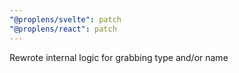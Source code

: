 ```yaml
---
"@proplens/svelte": patch
"@proplens/react": patch
---
```


Rewrote internal logic for grabbing type and/or name
